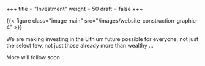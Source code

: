 +++
title = "Investment"
weight = 50
draft = false
+++

{{< figure class="image main" src="/images/website-construction-graphic-4" >}}

We are making investing in the Lithium future possible for everyone, not just the select few, not just those already more than wealthy ...


More will follow soon ...
